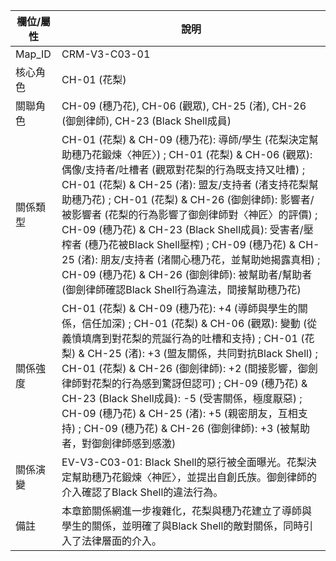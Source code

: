 | 欄位/屬性 | 說明 |
|---|---|
| Map_ID | CRM-V3-C03-01 |
| 核心角色 | CH-01 (花梨) |
| 關聯角色 | CH-09 (穗乃花), CH-06 (觀眾), CH-25 (渚), CH-26 (御劍律師), CH-23 (Black Shell成員) |
| 關係類型 | CH-01 (花梨) & CH-09 (穗乃花): 導師/學生 (花梨決定幫助穗乃花鍛煉〈神匠〉) ; CH-01 (花梨) & CH-06 (觀眾): 偶像/支持者/吐槽者 (觀眾對花梨的行為既支持又吐槽) ; CH-01 (花梨) & CH-25 (渚): 盟友/支持者 (渚支持花梨幫助穗乃花) ; CH-01 (花梨) & CH-26 (御劍律師): 影響者/被影響者 (花梨的行為影響了御劍律師對〈神匠〉的評價) ; CH-09 (穗乃花) & CH-23 (Black Shell成員): 受害者/壓榨者 (穗乃花被Black Shell壓榨) ; CH-09 (穗乃花) & CH-25 (渚): 朋友/支持者 (渚關心穗乃花，並幫助她揭露真相) ; CH-09 (穗乃花) & CH-26 (御劍律師): 被幫助者/幫助者 (御劍律師確認Black Shell行為違法，間接幫助穗乃花) |
| 關係強度 | CH-01 (花梨) & CH-09 (穗乃花): +4 (導師與學生的關係，信任加深) ; CH-01 (花梨) & CH-06 (觀眾): 變動 (從義憤填膺到對花梨的荒誕行為的吐槽和支持) ; CH-01 (花梨) & CH-25 (渚): +3 (盟友關係，共同對抗Black Shell) ; CH-01 (花梨) & CH-26 (御劍律師): +2 (間接影響，御劍律師對花梨的行為感到驚訝但認可) ; CH-09 (穗乃花) & CH-23 (Black Shell成員): -5 (受害關係，極度厭惡) ; CH-09 (穗乃花) & CH-25 (渚): +5 (親密朋友，互相支持) ; CH-09 (穗乃花) & CH-26 (御劍律師): +3 (被幫助者，對御劍律師感到感激) |
| 關係演變 | EV-V3-C03-01: Black Shell的惡行被全面曝光。花梨決定幫助穗乃花鍛煉〈神匠〉，並提出自創氏族。御劍律師的介入確認了Black Shell的違法行為。 |
| 備註 | 本章節關係網進一步複雜化，花梨與穗乃花建立了導師與學生的關係，並明確了與Black Shell的敵對關係，同時引入了法律層面的介入。 |
